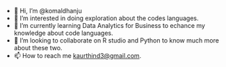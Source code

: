 - 👋 Hi, I’m @komaldhanju
- 👀 I’m interested in doing exploration about the codes languages.
- 🌱 I’m currently learning Data Analytics for Business to echance my knowledge about code languages.
- 💞️ I’m looking to collaborate on R studio and Python to know much more about these two.
- 📫 How to reach me kaurthind3@gmail.com.

<!---
komaldhanju/komaldhanju is a ✨ special ✨ repository because its `README.md` (this file) appears on your GitHub profile.
You can click the Preview link to take a look at your changes.
--->
